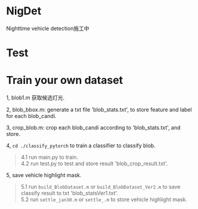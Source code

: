# NigDet
Nighttime vehicle detection施工中

# Test

# Train your own dataset
1, blob1.m 获取候选灯光.

2, blob_bbox.m: generate a txt file 'blob_stats.txt', to store feature and label for each blob_candi.

3, crop_blob.m: crop each blob_candi according to 'blob_stats.txt', and store.

4, `cd ./classify_pytorch` to train a classifier to classify blob.  
> 4.1 run main.py to train.  
> 4.2 run test.py to test and store result 'blob_crop_result.txt'.

5, save vehicle highlight mask.  
> 5.1 run `build_BlobDataset.m` or `build_BlobDataset_Ver2.m` to save classify result to txt 'blob_statsVer1.txt'.  
> 5.2 run `settle_jan30.m` or `settle_.m` to store vehicle highlight mask.
